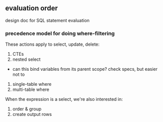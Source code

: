 ## evaluation order

design doc for SQL statement evaluation

### precedence model for doing where-filtering
These actions apply to select, update, delete:
1. CTEs
1. nested select
  - can this bind variables from its parent scope? check specs, but easier not to
1. single-table where
1. multi-table where

When the expression is a select, we're also interested in:
1. order & group
2. create output rows
